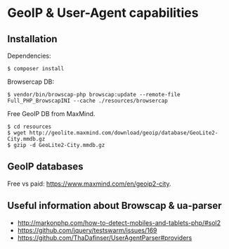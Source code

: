 # GeoIP & User-Agent capabilities

## Installation

Dependencies:
```
$ composer install
```

Browsercap DB:
```
$ vendor/bin/browscap-php browscap:update --remote-file Full_PHP_BrowscapINI --cache ./resources/browsercap
```

Free GeoIP DB from MaxMind.
```
$ cd resources
$ wget http://geolite.maxmind.com/download/geoip/database/GeoLite2-City.mmdb.gz
$ gzip -d GeoLite2-City.mmdb.gz
```

## GeoIP databases

Free vs paid: https://www.maxmind.com/en/geoip2-city.

## Useful information about Browscap & ua-parser

* http://markonphp.com/how-to-detect-mobiles-and-tablets-php/#sol2
* https://github.com/jquery/testswarm/issues/169
* https://github.com/ThaDafinser/UserAgentParser#providers
